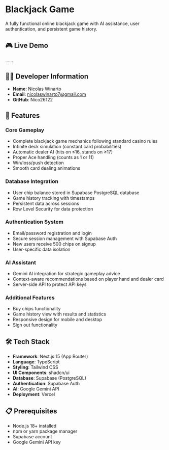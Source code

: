 # Blackjack Game

A fully functional online blackjack game with AI assistance, user authentication, and persistent game history.

## 🎮 Live Demo

......

## 👨‍💻 Developer Information

- **Name**: Nicolas Winarto
- **Email**: nicolaswinarto7@gmail.com
- **GitHub**: Nico26122

## 🚀 Features

### Core Gameplay
- Complete blackjack game mechanics following standard casino rules
- Infinite deck simulation (constant card probabilities)
- Automatic dealer AI (hits on ≤16, stands on ≥17)
- Proper Ace handling (counts as 1 or 11)
- Win/loss/push detection
- Smooth card dealing animations

### Database Integration
- User chip balance stored in Supabase PostgreSQL database
- Game history tracking with timestamps
- Persistent data across sessions
- Row Level Security for data protection

### Authentication System
- Email/password registration and login
- Secure session management with Supabase Auth
- New users receive 500 chips on signup
- User-specific data isolation

### AI Assistant
- Gemini AI integration for strategic gameplay advice
- Context-aware recommendations based on player hand and dealer card
- Server-side API to protect API keys

### Additional Features
- Buy chips functionality
- Game history view with results and statistics
- Responsive design for mobile and desktop
- Sign out functionality

## 🛠️ Tech Stack

- **Framework**: Next.js 15 (App Router)
- **Language**: TypeScript
- **Styling**: Tailwind CSS
- **UI Components**: shadcn/ui
- **Database**: Supabase (PostgreSQL)
- **Authentication**: Supabase Auth
- **AI**: Google Gemini API
- **Deployment**: Vercel

## 📋 Prerequisites

- Node.js 18+ installed
- npm or yarn package manager
- Supabase account
- Google Gemini API key

